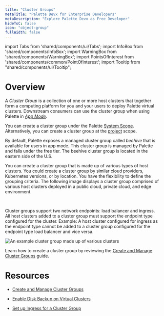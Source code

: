 ```yaml
---
title: "Cluster Groups"
metaTitle: "Palette Devx for Enterprise Developers"
metaDescription: "Explore Palette Devx as Free Developer"
hideToC: false
icon: "object-group"
fullWidth: false
---
```


import Tabs from 'shared/components/ui/Tabs';
import InfoBox from 'shared/components/InfoBox';
import WarningBox from 'shared/components/WarningBox';
import PointsOfInterest from 'shared/components/common/PointOfInterest';
import Tooltip from "shared/components/ui/Tooltip";



# Overview

A *Cluster Group* is a collection of one or more host clusters that together form a computing platform for you and your users to deploy Palette virtual clusters. Downstream consumers can use the cluster group when using Palette in [*App Mode*](/introduction/palette-modes#whatisappmode?). 

You can create a cluster group under the Palette [System Scope](/devx/cluster-groups#systemscope). Alternatively, you can create a cluster group at the [project](/projects) scope.

By default, Palette exposes a managed cluster group called *beehive* that is available for users in app mode. This cluster group is managed by Palette and falls under the free tier. The beehive cluster group is located in the eastern side of the U.S. 

You can create a cluster group that is made up of various types of host clusters. You could create a cluster group by similar cloud providers, Kubernetes versions, or by location. You have the flexibility to define the grouping criteria. The following image displays a cluster group comprised of various host clusters deployed in a public cloud, private cloud, and edge environment.

<br />

<WarningBox>

Cluster groups support two network endpoints: load balancer and ingress. All host clusters added to a cluster group must support the endpoint type configured for the cluster. Example: A host cluster configured for ingress as the endpoint type cannot be added to a cluster group configured for the endpoint type load balancer and vice versa.

</WarningBox>

![An example cluster group made up of various clusters](/clusters_cluster-groups_index-page.png)

Learn how to create a cluster group by reviewing the [Create and Manage Cluster Groups](/clusters/cluster-groups/create-cluster-group) guide.

# Resources

- [Create and Manage Cluster Groups](/clusters/cluster-groups/create-cluster-group)

- [Enable Disk Backup on Virtual Clusters](/clusters/cluster-groups/cluster-group-backups)

- [Set up Ingress for a Cluster Group](/clusters/cluster-groups/ingress-cluster-group)

<br />